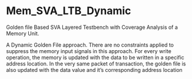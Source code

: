 # Mem_SVA_LTB_Dynamic
Golden file Based SVA Layered Testbench with Coverage Analysis of a Memory Unit. 

A Dynamic Golden File approach.
There are no constraints applied to suppress the memory input signals in this approach. 
For every write  operation,  the  memory  is  updated  with  the  data  to  be written in a specific address location. 
In the very same packet of  transaction,  the  golden  file  is  also  updated  with  the  data value and it’s corresponding address location
